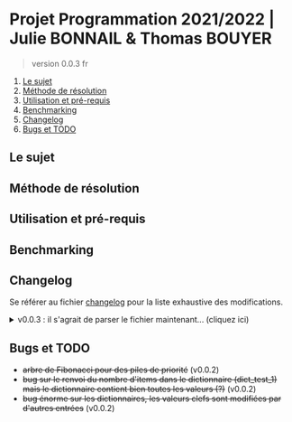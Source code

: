# Projet Programmation 2021/2022 | Julie BONNAIL & Thomas BOUYER

> version 0.0.3 fr

1. [Le sujet](#le-sujet)
2. [Méthode de résolution](#méthode-de-résolution)
3. [Utilisation et pré-requis](#utilisation-et-pré-requis)
4. [Benchmarking](#benchmarking)
5. [Changelog](#changelog)
6. [Bugs et TODO](#bugs-et-todo)

## Le sujet

## Méthode de résolution

## Utilisation et pré-requis

## Benchmarking

## Changelog

Se référer au fichier [changelog](changelog.md) pour la liste exhaustive des modifications.

<details>
    <summary> v0.0.3 : il s'agrait de parser le fichier maintenant... (cliquez ici) </summary>

<<<<<<< HEAD
*   push initial (+ une erreur dans le .gitignore...)
*   intégration du tp11 xml-parser-1 : premier test de performances, eta 50s caractère par caractère
*   amélioration des performances de l'algorithme de parsing : diminution du nombre d'appels aux primitives systèmes, augmentation drastique de l'utilisation mémoire
*   écriture d'une librairie de vecteurs (l'object c++)
*   intégration d'une table de hachage à l'algorithme de Dijkstra ainsi que d'arbres de Fibonacci
=======
*   merge dev->master
*   ajout de quelques commentaires pour aider la re-lecture
*   nouvelles méthodes pour les vecteurs, nouveaux tests et procédures, ajout de couleurs dans la sortie des makefile sur la base des macros de test
*   ajout d'une license au projet ainsi qu'à la base de données
*   nouvelle règle debug pour le makefile (option -g et définition de DEBUG)
>>>>>>> 7c92f791ee13737df0c25425f9c58acd01c9783c

</details>

## Bugs et TODO

*   ~~arbre de Fibonacci pour des piles de priorité~~ (v0.0.2)
*   ~~bug sur le renvoi du nombre d'items dans le dictionnaire (dict_test_1) mais le dictionnaire contient bien toutes les valeurs (?)~~ (v0.0.2)
*   ~~bug énorme sur les dictionnaires, les valeurs clefs sont modifiées par d'autres entrées~~ (v0.0.2)
